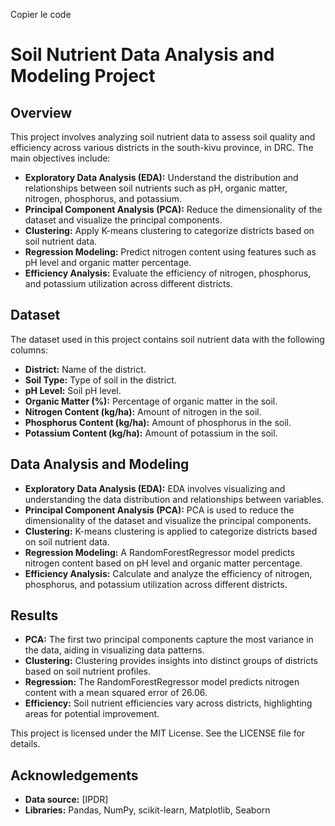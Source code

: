 
Copier le code
# Soil Nutrient Data Analysis and Modeling Project

## Overview

This project involves analyzing soil nutrient data to assess soil quality and efficiency across various districts in the south-kivu province, in DRC. The main objectives include:

- **Exploratory Data Analysis (EDA):** Understand the distribution and relationships between soil nutrients such as pH, organic matter, nitrogen, phosphorus, and potassium.
- **Principal Component Analysis (PCA):** Reduce the dimensionality of the dataset and visualize the principal components.
- **Clustering:** Apply K-means clustering to categorize districts based on soil nutrient data.
- **Regression Modeling:** Predict nitrogen content using features such as pH level and organic matter percentage.
- **Efficiency Analysis:** Evaluate the efficiency of nitrogen, phosphorus, and potassium utilization across different districts.

## Dataset

The dataset used in this project contains soil nutrient data with the following columns:

- **District:** Name of the district.
- **Soil Type:** Type of soil in the district.
- **pH Level:** Soil pH level.
- **Organic Matter (%):** Percentage of organic matter in the soil.
- **Nitrogen Content (kg/ha):** Amount of nitrogen in the soil.
- **Phosphorus Content (kg/ha):** Amount of phosphorus in the soil.
- **Potassium Content (kg/ha):** Amount of potassium in the soil.
## Data Analysis and Modeling

- **Exploratory Data Analysis (EDA):** EDA involves visualizing and understanding the data distribution and relationships between variables.
- **Principal Component Analysis (PCA):** PCA is used to reduce the dimensionality of the dataset and visualize the principal components.
- **Clustering:** K-means clustering is applied to categorize districts based on soil nutrient data.
- **Regression Modeling:** A RandomForestRegressor model predicts nitrogen content based on pH level and organic matter percentage.
- **Efficiency Analysis:** Calculate and analyze the efficiency of nitrogen, phosphorus, and potassium utilization across different districts.

## Results

- **PCA:** The first two principal components capture the most variance in the data, aiding in visualizing data patterns.
- **Clustering:** Clustering provides insights into distinct groups of districts based on soil nutrient profiles.
- **Regression:** The RandomForestRegressor model predicts nitrogen content with a mean squared error of 26.06.
- **Efficiency:** Soil nutrient efficiencies vary across districts, highlighting areas for potential improvement.

This project is licensed under the MIT License. See the LICENSE file for details.

## Acknowledgements

- **Data source:** [IPDR]
- **Libraries:** Pandas, NumPy, scikit-learn, Matplotlib, Seaborn
